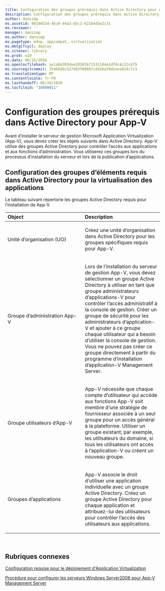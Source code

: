 ```yaml
---
title: Configuration des groupes prérequis dans Active Directory pour App-V
description: Configuration des groupes prérequis dans Active Directory pour App-V
author: dansimp
ms.assetid: 0010d534-46c0-44a3-b5c1-621b4d5e2c31
ms.reviewer: ''
manager: dansimp
ms.author: dansimp
ms.pagetype: mdop, appcompat, virtualization
ms.mktglfcycl: deploy
ms.sitesec: library
ms.prod: w10
ms.date: 06/16/2016
ms.openlocfilehash: aa1ab6393dee20203b715311d4e1dfdc4c22c679
ms.sourcegitcommit: 354664bc527d93f80687cd2eba70d1eea024c7c3
ms.translationtype: MT
ms.contentlocale: fr-FR
ms.lasthandoff: 06/26/2020
ms.locfileid: "10809011"
---
```

# Configuration des groupes prérequis dans Active Directory pour App-V


Avant d’installer le serveur de gestion Microsoft Application Virtualization (App-V), vous devez créer les objets suivants dans Active Directory. App-V utilise des groupes Active Directory pour contrôler l’accès aux applications et aux fonctions d’administration. Vous utiliserez ces groupes lors du processus d’installation du serveur et lors de la publication d’applications.

## Configuration des groupes d’éléments requis dans Active Directory pour la virtualisation des applications


Le tableau suivant répertorie les groupes Active Directory requis pour l’installation de App-V.

<table>
<colgroup>
<col width="50%" />
<col width="50%" />
</colgroup>
<thead>
<tr class="header">
<th align="left">Object</th>
<th align="left">Description</th>
</tr>
</thead>
<tbody>
<tr class="odd">
<td align="left"><p>Unité d’organisation (UO)</p></td>
<td align="left"><p>Créez une unité d’organisation dans Active Directory pour les groupes spécifiques requis pour App-V.</p></td>
</tr>
<tr class="even">
<td align="left"><p>Groupe d’administration App-V</p></td>
<td align="left"><p>Lors de l’installation du serveur de gestion App-V, vous devez sélectionner un groupe Active Directory à utiliser en tant que groupe administrateurs d’applications-V pour contrôler l’accès administratif à la console de gestion. Créer un groupe de sécurité pour les administrateurs d’application-V et ajouter à ce groupe chaque utilisateur qui a besoin d’utiliser la console de gestion. Vous ne pouvez pas créer ce groupe directement à partir du programme d’installation d’application-V Management Server.</p></td>
</tr>
<tr class="odd">
<td align="left"><p>Groupe utilisateurs d’App-V</p></td>
<td align="left"><p>App-V nécessite que chaque compte d’utilisateur qui accède aux fonctions App-V soit membre d’une stratégie de fournisseur associée à un seul groupe pour un accès général à la plateforme. Utiliser un groupe existant; par exemple, les utilisateurs du domaine, si tous les utilisateurs ont accès à l’application-V ou créent un nouveau groupe.</p></td>
</tr>
<tr class="even">
<td align="left"><p>Groupes d’applications</p></td>
<td align="left"><p>App-V associe le droit d’utiliser une application individuelle avec un groupe Active Directory. Créez un groupe Active Directory pour chaque application et attribuez-lui des utilisateurs pour contrôler l’accès des utilisateurs aux applications.</p></td>
</tr>
</tbody>
</table>

 

## Rubriques connexes


[Configuration requise pour le déploiement d'Application Virtualization](application-virtualization-deployment-requirements.md)

[Procédure pour configurer les serveurs Windows Server2008 pour App-V Management Server](how-to-configure-windows-server-2008-for-app-v-management-servers.md)

 

 





